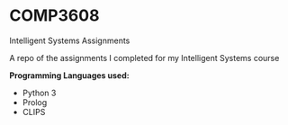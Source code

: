 # COMP3608
Intelligent Systems Assignments

A repo of the assignments I completed for my Intelligent Systems course

<b>Programming Languages used:</b>
<ul>
  <li>Python 3</li>
  <li>Prolog</li>
  <li>CLIPS</li>
  </ul>
